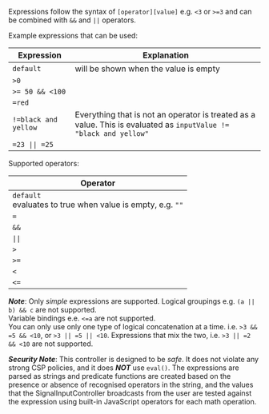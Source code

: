 Expressions follow the syntax of `[operator][value]` e.g. `<3` or `>=3` and can be combined with `&&` and `||` operators.

Example expressions that can be used:

| Expression | Explanation |
| --- | --- |
|`default`| will be shown when the value is empty |
|`>0`| |
|`>= 50 && <100`| |
|`=red`| |
|`!=black and yellow`| Everything that is not an operator is treated as a value. This is evaluated as `inputValue != "black and yellow"` |
|<code>=23 &#124;&#124; =25</code>| |

Supported operators:

| Operator |
| --- |
|`default` <br/>evaluates to true when value is empty, e.g. `""` |
| `=` |
| <code>&amp;&amp;</code> |
| <code>&#124;&#124;</code> |
| <code>&gt;</code> |
| <code>&gt;=</code> |
| <code>&lt;</code> |
| <code>&lt;=</code> |

___Note___: Only _simple_ expressions are supported.
Logical groupings e.g. `(a || b) && c` are not supported. <br/>
Variable bindings e.e. `<=a` are not supported. <br/>
You can only use only one type of logical concatenation at a time. i.e. `>3 && =5 && <10`, or `>3 || =5 || <10`. Expressions that mix the two, i.e. `>3 || =2 && <10` are not supported.



___Security Note___: This controller is designed to be *safe*. It does not violate any strong CSP policies, and it does ___NOT___ use `eval()`.
The expressions are parsed as strings and predicate functions are created based on the presence or absence of recognised operators in the string, and the values that the SignalInputController broadcasts from the user are tested against the expression using
built-in JavaScript operators for each math operation.